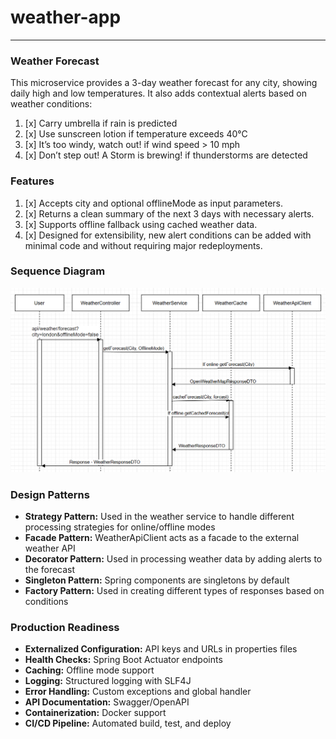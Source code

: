 # weather-app
----------
### **Weather Forecast**

This microservice provides a 3-day weather forecast for any city, showing daily high and low temperatures. It also adds contextual alerts based on weather conditions:

1. [x] Carry umbrella if rain is predicted
2. [x] Use sunscreen lotion if temperature exceeds 40°C
3. [x] It’s too windy, watch out! if wind speed > 10 mph
4. [x] Don’t step out! A Storm is brewing! if thunderstorms are detected

### **Features**

1. [x] Accepts city and optional offlineMode as input parameters.
2. [x] Returns a clean summary of the next 3 days with necessary alerts.
3. [x] Supports offline fallback using cached weather data.
4. [x] Designed for extensibility, new alert conditions can be added with minimal code and without requiring major redeployments.

### **Sequence Diagram**

![img.png](img.png)

### **Design Patterns**

* **Strategy Pattern:** Used in the weather service to handle different processing strategies for online/offline modes
* **Facade Pattern:** WeatherApiClient acts as a facade to the external weather API
* **Decorator Pattern:** Used in processing weather data by adding alerts to the forecast
* **Singleton Pattern:** Spring components are singletons by default
* **Factory Pattern:** Used in creating different types of responses based on conditions

### **Production Readiness** 

* **Externalized Configuration:** API keys and URLs in properties files
* **Health Checks:** Spring Boot Actuator endpoints
* **Caching:** Offline mode support
* **Logging:** Structured logging with SLF4J
* **Error Handling:** Custom exceptions and global handler
* **API Documentation:** Swagger/OpenAPI
* **Containerization:** Docker support
* **CI/CD Pipeline:** Automated build, test, and deploy